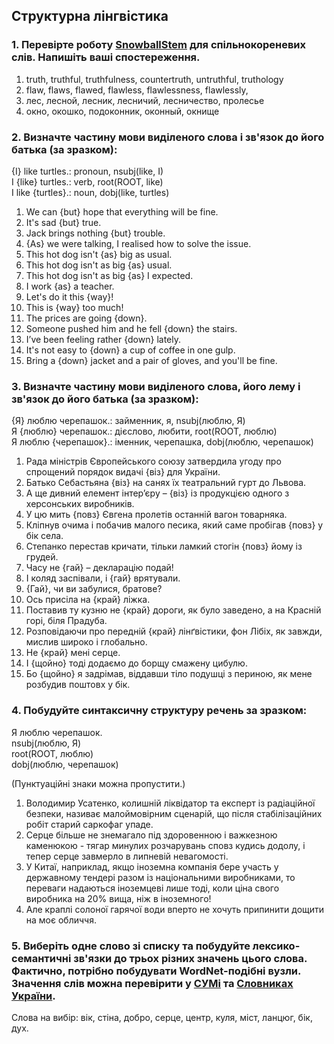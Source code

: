 ## Структурна лінгвістика

### 1. Перевірте роботу [SnowballStem](http://snowballstem.org/) для спільнокореневих слів. Напишіть ваші спостереження.

1. truth, truthful, truthfulness, countertruth, untruthful, truthology
2. flaw, flaws, flawed, flawless, flawlessness, flawlessly, 
2. лес, лесной, лесник, лесничий, лесничество, пролесье
3. окно, окошко, подоконник, оконный, окнище

### 2. Визначте частину мови виділеного слова і зв'язок до його батька (за зразком):

{I} like turtles.: pronoun, nsubj(like, I)  
I {like} turtles.: verb, root(ROOT, like)  
I like {turtles}.: noun, dobj(like, turtles)

1. We can {but} hope that everything will be fine.
2. It's sad {but} true.
3. Jack brings nothing {but} trouble.
4. {As} we were talking, I realised how to solve the issue.
5. This hot dog isn't {as} big as usual.
6. This hot dog isn't as big {as} usual.
7. This hot dog isn't as big {as} I expected.
8. I work {as} a teacher.
9. Let's do it this {way}!
10. This is {way} too much!
11. The prices are going {down}.
12. Someone pushed him and he fell {down} the stairs.
13. I’ve been feeling rather {down} lately.
14. It's not easy to {down} a cup of coffee in one gulp.
15. Bring a {down} jacket and a pair of gloves, and you'll be fine.

### 3. Визначте частину мови виділеного слова, його лему і зв'язок до його батька (за зразком):

{Я} люблю черепашок.: займенник, я, nsubj(люблю, Я)  
Я {люблю} черепашок.: дієслово, любити, root(ROOT, люблю)  
Я люблю {черепашок}.: іменник, черепашка, dobj(люблю, черепашок)  

1. Рада міністрів Європейського союзу затвердила угоду про спрощений порядок видачі {віз} для України.
2. Батько Себастьяна {віз} на санях їх театральний гурт до Львова.
3. А ще дивний елемент інтер’єру – {віз} із продукцією одного з херсонських виробників.
4. У цю мить {повз} Євгена пролетів останній вагон товарняка.
5. Кліпнув очима і побачив малого песика, який саме пробігав {повз} у бік села.
6. Степанко перестав кричати, тільки ламкий стогін {повз} йому із грудей.
7. Часу не {гай} – декларацію подай!
8. І коляд заспівали, і {гай} врятували.
9. {Гай}, чи ви забулися, братове?
10. Ось присіла на {край} ліжка.
11. Поставив ту кузню не {край} дороги, як було заведено, а на Красній горі, біля Прадуба.
12. Розповідаючи про передній {край} лінґвістики, фон Лібіх, як завжди, мислив широко і глобально.
13. Не {край} мені серце.
14. І {щойно} тоді додаємо до борщу смажену цибулю.
15. Бо {щойно} я задрімав, віддавши тіло подушці з периною, як мене розбудив поштовх у бік.

### 4. Побудуйте синтаксичну структуру речень за зразком:

Я люблю черепашок.  
nsubj(люблю, Я)  
root(ROOT, люблю)  
dobj(люблю, черепашок)

(Пунктуаційні знаки можна пропустити.)

1. Володимир Усатенко, колишній ліквідатор та експерт із радіаційної безпеки, називає малоймовірним сценарій, що після стабілізаційних робіт старий саркофаг упаде.
2. Серце більше не знемагало під здоровенною і важкезною каменюкою - тягар минулих розчарувань сповз кудись додолу, і тепер серце завмерло в липневій невагомості.
3. У Китаї, наприклад, якщо іноземна компанія бере участь у державному тендері разом із національними виробниками, то переваги надаються іноземцеві лише тоді, коли ціна свого виробника на 20% вища, ніж в іноземного!
4. Але краплі солоної гарячої води вперто не хочуть припинити дощити на моє обличчя.

### 5. Виберіть одне cлово зі списку та побудуйте лексико-семантичні зв'язки до трьох різних значень цього слова. Фактично, потрібно побудувати WordNet-подібні вузли. Значення слів можна перевірити у [СУМі](http://sum.in.ua/) та [Словниках України](http://lcorp.ulif.org.ua/dictua/).

Слова на вибір: вік, стіна, добро, серце, центр, куля, міст, ланцюг, бік, дух.
